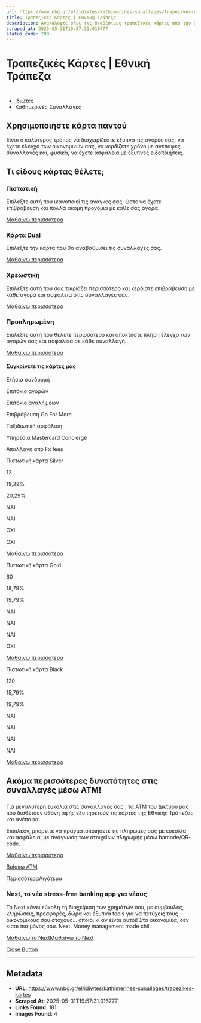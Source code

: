 ```yaml
---
url: https://www.nbg.gr/el/idiwtes/kathimerines-sunallages/trapezikes-kartes
title: Τραπεζικές Κάρτες | Εθνική Τράπεζα
description: Ανακαλύψτε όλες τις διαθέσιμες τραπεζικές κάρτες από την Εθνική Τράπεζα και πραγματοποιήστε εύκολα και γρήγορα τις συναλλαγές σας. Βρείτε τις όλες στο site!
scraped_at: 2025-05-31T19:57:31.016777
status_code: 200
---
```


# Τραπεζικές Κάρτες | Εθνική Τράπεζα

# 

  * [Ιδιώτες](/el/idiwtes)
  * Καθημερινές Συναλλαγές 

## Χρησιμοποιήστε κάρτα παντού

Είναι ο καλύτερος τρόπος να διαχειρίζεστε έξυπνα τις αγορές σας, να έχετε έλεγχο των οικονομικών σας, να κερδίζετε χρόνο με ανέπαφες συναλλαγές και, φυσικά, να έχετε ασφάλεια με έξυπνες ειδοποιήσεις.

## Τι είδους κάρτας θέλετε;

### Πιστωτική

Επιλέξτε αυτή που ικανοποιεί τις ανάγκες σας, ώστε να έχετε επιβράβευση και πολλά ακόμη προνόμια με κάθε σας αγορά.

[ Μαθαίνω περισσότερα ](/el/idiwtes/kathimerines-sunallages/trapezikes-kartes/pistwtikes-kartes)

### Κάρτα Dual

Επιλέξτε την κάρτα που θα αναβαθμίσει τις συναλλαγές σας.

[ Μαθαίνω περισσότερα ](/el/idiwtes/kathimerines-sunallages/trapezikes-kartes/karta-dual)

### Χρεωστική

Επιλέξτε αυτή που σας ταιριάζει περισσότερο και κερδίστε επιβράβευση με κάθε αγορά και ασφάλεια στις συναλλαγές σας. 

[ Μαθαίνω περισσότερα ](/el/idiwtes/kathimerines-sunallages/trapezikes-kartes/xrewstikes-kartes)

### Προπληρωμένη

Επιλέξτε αυτή που θέλετε περισσότερο και αποκτήστε πλήρη έλεγχο των αγορών σας και ασφάλεια σε κάθε συναλλαγή.

[ Μαθαίνω περισσότερα ](/el/idiwtes/kathimerines-sunallages/trapezikes-kartes/proplirwmenes-kartes)

#### Συγκρίνετε τις κάρτες μας

Ετήσια συνδρομή

Επιτόκιο αγορών

Επιτόκιο αναλήψεων

Επιβράβευση Go For More

Ταξιδιωτική ασφάλιση

Υπηρεσία Mastercard Concierge

Απαλλαγή από Fx fees

Πιστωτική κάρτα Silver 

12

19,29%

20,29%

ΝΑΙ

ΝΑΙ

ΟΧΙ

ΟΧΙ

[Μαθαίνω περισσότερα](/el/idiwtes/kathimerines-sunallages/trapezikes-kartes/pistwtikes-kartes/silver)

Πιστωτική κάρτα Gold 

60

18,79%

19,79%

ΝΑΙ

ΝΑΙ

ΝΑΙ

ΟΧΙ

[Μαθαίνω περισσότερα](/el/idiwtes/kathimerines-sunallages/trapezikes-kartes/pistwtikes-kartes/gold)

Πιστωτική κάρτα Black 

120

15,79%

19,79%

ΝΑΙ

ΝΑΙ

ΝΑΙ

ΝΑΙ

[Μαθαίνω περισσότερα](/el/idiwtes/kathimerines-sunallages/trapezikes-kartes/pistwtikes-kartes/black)

## Ακόμα περισσότερες δυνατότητες στις συναλλαγές μέσω ΑΤΜ! 

### 

Για μεγαλύτερη ευκολία στις συναλλαγές σας , τα ΑΤΜ του Δικτύου μας που διαθέτουν οθόνη αφής εξυπηρετούν τις κάρτες της Εθνικής Τράπεζας και ανέπαφα.

Επιπλέον, μπορείτε να πραγματοποιήσετε τις πληρωμές σας με ευκολία και ασφάλεια, με ανάγνωση των στοιχείων πληρωμής μέσω barcode/QR-code.

[Μαθαίνω περισσότερα](/el/footer/diktuo-atm-ethnikis)

[Βρίσκω ΑΤΜ ](/el/idiwtes/katastimata-atm)

[Περισσότερα]()[Λιγότερα]()

### Next, το νέο stress-free banking app για νέους

Το Next κάνει εύκολη τη διαχείριση των χρημάτων σου, με συμβουλές, κληρώσεις, προσφορές, δώρα και έξυπνα tools για να πετύχεις τους οικονομικούς σου στόχους… όποιοι κι αν είναι αυτοί! Στα οικονομικά, δεν είσαι πια μόνος σου. Next. Money management made chill.

[Μαθαίνω το Next](/el/next-by-nbg-diaxeirish-oikonomikwn)[Μαθαίνω το Next](/el/next-by-nbg-diaxeirish-oikonomikwn)

[Close Button](#)

---

## Metadata

- **URL**: https://www.nbg.gr/el/idiwtes/kathimerines-sunallages/trapezikes-kartes
- **Scraped At**: 2025-05-31T19:57:31.016777
- **Links Found**: 181
- **Images Found**: 4
